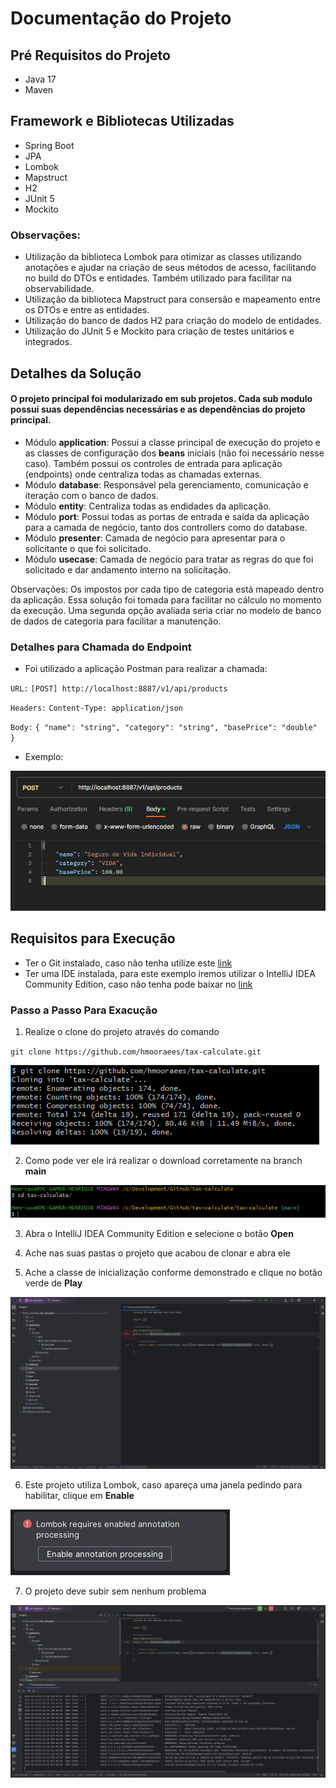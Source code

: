 # Documentação do Projeto

## Pré Requisitos do Projeto

- Java 17
- Maven

## Framework e Bibliotecas Utilizadas

- Spring Boot
- JPA
- Lombok
- Mapstruct
- H2
- JUnit 5
- Mockito

### Observações:

- Utilização da biblioteca Lombok para otimizar as classes utilizando anotações e ajudar na criação de seus métodos de acesso, facilitando no build do DTOs e entidades. Também utilizado para facilitar na observabilidade.
- Utilização da biblioteca Mapstruct para consersão e mapeamento entre os DTOs e entre as entidades.
- Utilização do banco de dados H2 para criação do modelo de entidades.
- Utilização do JUnit 5 e Mockito para criação de testes unitários e integrados.


## Detalhes da Solução

#### O projeto principal foi modularizado em sub projetos. Cada sub modulo possui suas dependências necessárias e as dependências do projeto principal.
- Módulo **application**: Possui a classe principal de execução do projeto e as classes de configuração dos **beans** iniciais (não foi necessário nesse caso). Também possui os controles de entrada para aplicação (endpoints) onde centraliza todas as chamadas externas.
- Módulo **database**: Responsável pela gerenciamento, comunicação e iteração com o banco de dados.
- Módulo **entity**: Centraliza todas as endidades da aplicação.
- Módulo **port**: Possui todas as portas de entrada e saída da aplicação para a camada de negócio, tanto dos controllers como do database.
- Módulo **presenter**: Camada de negócio para apresentar para o solicitante o que foi solicitado.
- Módulo **usecase**: Camada de negócio para tratar as regras do que foi solicitado e dar andamento interno na solicitação.

Observações: Os impostos por cada tipo de categoria está mapeado dentro da aplicação. Essa solução foi tomada para facilitar no cálculo no momento da execução. Uma segunda opção avaliada seria criar no modelo de banco de dados de categoria para facilitar a manutenção. 

### Detalhes para Chamada do Endpoint

- Foi utilizado a aplicação Postman para realizar a chamada:

``URL:`` ``[POST] http://localhost:8887/v1/api/products``

``Headers:`` ``Content-Type: application/json``

``Body:`` ``{ "name": "string", "category": "string", "basePrice": "double" }``

- Exemplo:

![img06.JPG](doc%2Fimg06.JPG)

## Requisitos para Execução

- Ter o Git instalado, caso não tenha utilize este <a href="https://git-scm.com/downloads" download>link</a>
- Ter uma IDE instalada, para este exemplo iremos utilizar o IntelliJ IDEA Community Edition, caso não tenha pode baixar no <a href="https://www.jetbrains.com/idea/download/#section=windows">link</a>

### Passo a Passo Para Exacução

1. Realize o clone do projeto através do comando

``git clone https://github.com/hmooraees/tax-calculate.git``

![img01.png](doc/img01.png)

2. Como pode ver ele irá realizar o download corretamente na branch **main**

![img02.JPG](doc%2Fimg02.JPG)

3. Abra o IntelliJ IDEA Community Edition e selecione o botão **Open**


4. Ache nas suas pastas o projeto que acabou de clonar e abra ele


5. Ache a classe de inicialização conforme demonstrado e clique no botão verde de **Play**

![img03.JPG](doc%2Fimg03.JPG)

6. Este projeto utiliza Lombok, caso apareça uma janela pedindo para habilitar, clique em **Enable**

![img04.JPG](doc%2Fimg04.JPG)

7. O projeto deve subir sem nenhum problema

![img05.JPG](doc%2Fimg05.JPG)